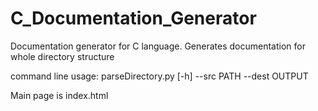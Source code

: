 # C_Documentation_Generator

Documentation generator for C language. Generates documentation for whole directory structure

command line usage: parseDirectory.py [-h] --src PATH --dest OUTPUT

Main page is index.html

